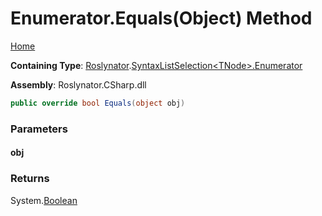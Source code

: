 # Enumerator\.Equals\(Object\) Method

[Home](../../../../README.md)

**Containing Type**: [Roslynator](../../../README.md)\.[SyntaxListSelection\<TNode>.Enumerator](../README.md)

**Assembly**: Roslynator\.CSharp\.dll

```csharp
public override bool Equals(object obj)
```

### Parameters

#### obj





### Returns

System\.[Boolean](https://docs.microsoft.com/en-us/dotnet/api/system.boolean)


